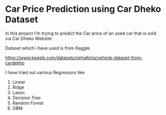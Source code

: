 # Car Price Prediction using Car Dheko Dataset

In this project I'm trying to predict the Car price of an used car that is sold via Car Dheko Website

Dataset which i have used is from Kaggle.


https://www.kaggle.com/datasets/nehalbirla/vehicle-dataset-from-cardekho

I have tried out various Regressors like 
1) Linear
2) Ridge
3) Lasso
4) Decision Tree
5) Random Forest
6) GBM 
